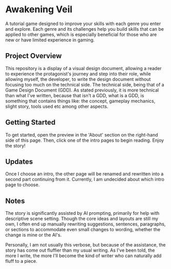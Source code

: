 # Awakening Veil

A tutorial game designed to improve your skills with each genre you enter and explore. Each genre and its challenges help you build skills that can be applied to other games, which is especially beneficial for those who are new or have limited experience in gaming.

## Project Overview

This repository is a display of a visual design document, allowing a reader to experience the protagonist's journey and step into their role, while allowing myself, the developer, to write the design document without focusing too much on the technical side. The technical side, being that of a Game Design Document (GDD). As stated previously, it is more technical than what I've written, because that isn't a GDD, what is a GDD, is something that contains things like: the concept, gameplay mechanics, slight story, tools used etc among other aspects.

## Getting Started

To get started, open the preview in the 'About' section on the right-hand side of this page. Then, click one of the intro pages to begin reading. Enjoy the story!

<!-- will need to rewrite this, when I finalize an intro and continue the story. -->
## Updates

Once I choose an intro, the other page will be renamed and rewritten into a second part continuing from it. Currently, I am undecided about which intro page to choose.

## Notes

The story is significantly assisted by AI prompting, primarily for help with descriptive scene setting. Though the core ideas and layouts are still my own, I often end up manually rewriting suggestions, sentences, paragraphs, or sections to accommodate even small changes to wording, whether the change is mine or the AI's.

Personally, I am not usually this verbose, but because of the assistance, the story has come out fluffier than my usual writing. As I've been told, the more I write, the more I'll become the kind of writer who can naturally add fluff to a piece.